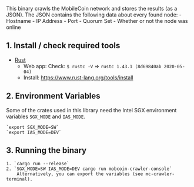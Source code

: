 This binary crawls the MobileCoin network and stores the results (as a JSON).
The JSON contains the following data about every found node:
    - Hostname
    - IP Address
    - Port
    - Quorum Set
    - Whether or not the node was online

## 1. Install / check required tools

   - [Rust](https://www.rust-lang.org)
     - Web app: Check: `$ rustc -V` => `rustc 1.43.1 (8d69840ab 2020-05-04)`
     - Install: https://www.rust-lang.org/tools/install

## 2. Environment Variables 
Some of the crates used in this library need the Intel SGX environment variables
`SGX_MODE` and `IAS_MODE`. 

    `export SGX_MODE=SW`
    `export IAS_MODE=DEV`

## 3. Running the binary
    1. `cargo run --release`
    2. `SGX_MODE=SW IAS_MODE=DEV cargo run mobcoin-crawler-console`
        Alternatively, you can export the variables (see mc-crawler-terminal).


